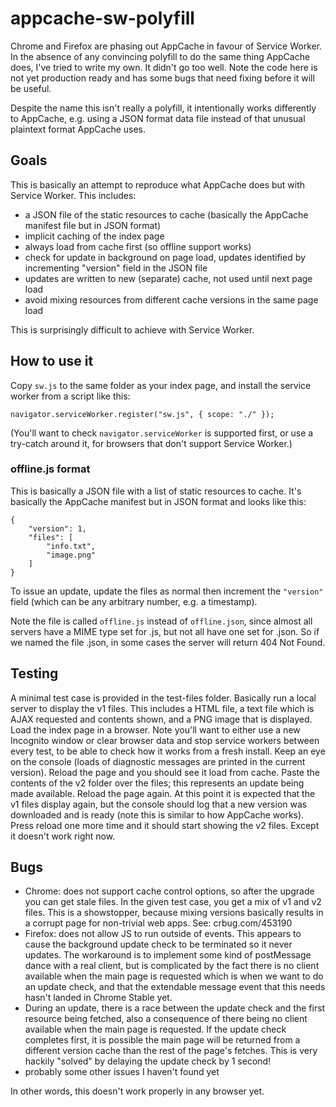# appcache-sw-polyfill

Chrome and Firefox are phasing out AppCache in favour of Service Worker. In the absence of any convincing polyfill to do the same thing AppCache does, I've tried to write my own. It didn't go too well. Note the code here is not yet production ready and has some bugs that need fixing before it will be useful.

Despite the name this isn't really a polyfill, it intentionally works differently to AppCache, e.g. using a JSON format data file instead of that unusual plaintext format AppCache uses.

## Goals

This is basically an attempt to reproduce what AppCache does but with Service Worker. This includes:

- a JSON file of the static resources to cache (basically the AppCache manifest file but in JSON format)
- implicit caching of the index page
- always load from cache first (so offline support works)
- check for update in background on page load, updates identified by incrementing "version" field in the JSON file
- updates are written to new (separate) cache, not used until next page load
- avoid mixing resources from different cache versions in the same page load

This is surprisingly difficult to achieve with Service Worker.

## How to use it

Copy `sw.js` to the same folder as your index page, and install the service worker from a script like this:

```
navigator.serviceWorker.register("sw.js", { scope: "./" });
```

(You'll want to check `navigator.serviceWorker` is supported first, or use a try-catch around it, for browsers that don't support Service Worker.)

### offline.js format

This is basically a JSON file with a list of static resources to cache. It's basically the AppCache manifest but in JSON format and looks like this:

```
{
	"version": 1,
	"files": [
		"info.txt",
		"image.png"
	]
}
```

To issue an update, update the files as normal then increment the `"version"` field (which can be any arbitrary number, e.g. a timestamp).

Note the file is called `offline.js` instead of `offline.json`, since almost all servers have a MIME type set for .js, but not all have one set for .json. So if we named the file .json, in some cases the server will return 404 Not Found.

## Testing

A minimal test case is provided in the test-files folder. Basically run a local server to display the v1 files. This includes a HTML file, a text file which is AJAX requested and contents shown, and a PNG image that is displayed. Load the index page in a browser. Note you'll want to either use a new Incognito window or clear browser data and stop service workers between every test, to be able to check how it works from a fresh install. Keep an eye on the console (loads of diagnostic messages are printed in the current version). Reload the page and you should see it load from cache. Paste the contents of the v2 folder over the files; this represents an update being made available. Reload the page again. At this point it is expected that the v1 files display again, but the console should log that a new version was downloaded and is ready (note this is similar to how AppCache works). Press reload one more time and it should start showing the v2 files. Except it doesn't work right now.

## Bugs

- Chrome: does not support cache control options, so after the upgrade you can get stale files. In the given test case, you get a mix of v1 and v2 files. This is a showstopper, because mixing versions basically results in a corrupt page for non-trivial web apps. See: crbug.com/453190
- Firefox: does not allow JS to run outside of events. This appears to cause the background update check to be terminated so it never updates. The workaround is to implement some kind of postMessage dance with a real client, but is complicated by the fact there is no client available when the main page is requested which is when we want to do an update check, and that the extendable message event that this needs hasn't landed in Chrome Stable yet.
- During an update, there is a race between the update check and the first resource being fetched, also a consequence of there being no client available when the main page is requested. If the update check completes first, it is possible the main page will be returned from a different version cache than the rest of the page's fetches. This is very hackily "solved" by delaying the update check by 1 second!
- probably some other issues I haven't found yet

In other words, this doesn't work properly in any browser yet.